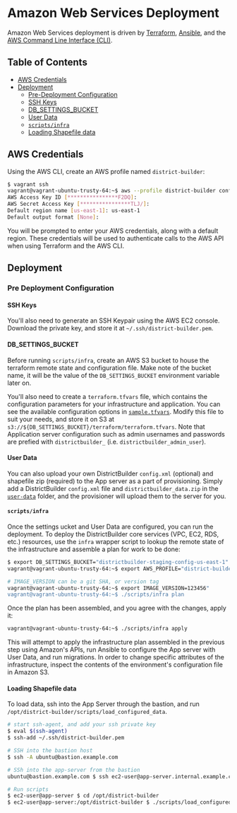 # Amazon Web Services Deployment

Amazon Web Services deployment is driven by [Terraform](https://terraform.io/), [Ansible](https://www.ansible.com/), and the [AWS Command Line Interface (CLI)](http://aws.amazon.com/cli/).

## Table of Contents

* [AWS Credentials](#aws-credentials)
* [Deployment](#deployment)
    * [Pre-Deployment Configuration](#pre-deployment-configuration)
    * [SSH Keys](#ssh-keys)
    * [DB_SETTINGS_BUCKET](#db_settings_bucket)
    * [User Data](#user-data)
    * [`scripts/infra`](#scriptsinfra)
    * [Loading Shapefile data](#loading-shapefile-data)


## AWS Credentials
Using the AWS CLI, create an AWS profile named `district-builder`:

```bash
$ vagrant ssh
vagrant@vagrant-ubuntu-trusty-64:~$ aws --profile district-builder configure
AWS Access Key ID [****************F2DQ]:
AWS Secret Access Key [****************TLJ/]:
Default region name [us-east-1]: us-east-1
Default output format [None]:
```

You will be prompted to enter your AWS credentials, along with a default region. These credentials will be used to authenticate calls to the AWS API when using Terraform and the AWS CLI.

## Deployment

### Pre Deployment Configuration

#### SSH Keys

You'll also need to generate an SSH Keypair using the AWS EC2 console. Download the private key, and store it at `~/.ssh/district-builder.pem`.

#### DB_SETTINGS_BUCKET

Before running `scripts/infra`, create an AWS S3 bucket to house the terraform remote state and configuration file. Make note of the bucket name, it will be the value of the `DB_SETTINGS_BUCKET` environment variable later on.

You'll also need to create a `terraform.tfvars` file, which contains the configuration parameters for your infrastructure and application. You can see the available configuration options in [`sample.tfvars`](./terraform/sample.tfvars). Modify this file to suit your needs, and store it on S3 at `s3://${DB_SETTINGS_BUCKET}/terraform/terraform.tfvars`. Note that Application server configuration such as admin usernames and passwords are prefied with `districtbuilder_` (i.e. `districtbuilder_admin_user`).

#### User Data

You can also upload your own DistrictBuilder `config.xml` (optional) and shapefile zip (required) to the App server as a part of provisioning. Simply add a DistrictBuilder `config.xml` file and `districtbuilder_data.zip` in the [`user-data`](./user-data/) folder, and the provisioner will upload them to the server for you. 


#### `scripts/infra`
Once the settings ucket and User Data are configured, you can run the deployment. To deploy the DistrictBuilder core services (VPC, EC2, RDS, etc.) resources, use the `infra` wrapper script to lookup the remote state of the infrastructure and assemble a plan for work to be done:

```bash
$ export DB_SETTINGS_BUCKET="districtbuilder-staging-config-us-east-1"
vagrant@vagrant-ubuntu-trusty-64:~$ export AWS_PROFILE="district-builder"

# IMAGE_VERSION can be a git SHA, or version tag
vagrant@vagrant-ubuntu-trusty-64:~$ export IMAGE_VERSION=123456"
vagrant@vagrant-ubuntu-trusty-64:~$ ./scripts/infra plan
```

Once the plan has been assembled, and you agree with the changes, apply it:

```bash
vagrant@vagrant-ubuntu-trusty-64:~$ ./scripts/infra apply
```

This will attempt to apply the infrastructure plan assembled in the previous step using Amazon's APIs, run Ansible to configure the App server with User Data, and run migrations. In order to change specific attributes of the infrastructure, inspect the contents of the environment's configuration file in Amazon S3.

#### Loading Shapefile data
To load data, ssh into the App Server through the bastion, and run `/opt/district-builder/scripts/load_configured_data`.

```bash
# start ssh-agent, and add your ssh private key
$ eval $(ssh-agent)
$ ssh-add ~/.ssh/district-builder.pem

# SSH into the bastion host
$ ssh -A ubuntu@bastion.example.com

# SSh into the app-server from the bastion
ubuntu@bastion.example.com $ ssh ec2-user@app-server.internal.example.com

# Run scripts
$ ec2-user@app-server $ cd /opt/district-builder
$ ec2-user@app-server:/opt/district-builder $ ./scripts/load_configured_data
```